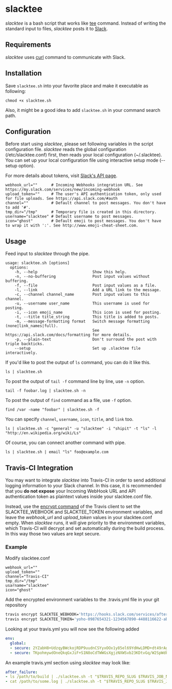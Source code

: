 # slacktee #

*slacktee* is a bash script that works like [tee](http://en.wikipedia.org/wiki/Tee_(command)) command.
Instead of writing the standard input to files, *slacktee* posts it to [Slack](https://slack.com/).

Requirements
------------

*slacktee* uses [curl](http://curl.haxx.se/) command to communicate with Slack.

Installation
------------

Save `slacktee.sh` into your favorite place and make it executable as following:
```
chmod +x slacktee.sh
```
Also, it might be a good idea to add `slacktee.sh` in your command search path. 

Configuration
------------

Before start using *slacktee*, please set following variables in the script configuration file.
*slacktee* reads the global configuration (/etc/slacktee.conf) first, then reads your local configuration (~/.slacktee).
You can set up your local configuration file using interactive setup mode (--setup option).

For more details about tokens, visit [Slack's API page](https://api.slack.com/).

```
webhook_url=""      # Incoming Webhooks integration URL. See https://my.slack.com/services/new/incoming-webhook
upload_token=""     # The user's API authentication token, only used for file uploads. See https://api.slack.com/#auth
channel=""          # Default channel to post messages. You don't have to add '#'.
tmp_dir="/tmp"      # Temporary file is created in this directory.
username="slacktee" # Default username to post messages.
icon="ghost"        # Default emoji to post messages. You don't have to wrap it with ':'. See http://www.emoji-cheat-sheet.com.
```

Usage
------------
Feed input to *slacktee* through the pipe.

```
usage: slacktee.sh [options]
  options:
    -h, --help                        Show this help.
    -n, --no-buffering                Post input values without buffering.
    -f, --file                        Post input values as a file.
    -l, --link                        Add a URL link to the message.
    -c, --channel channel_name        Post input values to this channel.
    -u, --username user_name          This username is used for posting.
    -i, --icon emoji_name             This icon is used for posting.
    -t, --title title_string          This title is added to posts.
    -m, --message-formatting format   Switch message formatting (none|link_names|full).
                                      See https://api.slack.com/docs/formatting for more details.
    -p, --plain-text                  Don't surround the post with triple backticks.
    --setup                           Set up .slacktee file interactively.
```

If you'd like to post the output of `ls` command, you can do it like this.
```
ls | slacktee.sh
```

To post the output of `tail -f` command line by line, use `-n` option.
```
tail -f foobar.log | slacktee.sh -n
```

To post the output of `find` command as a file, use `-f` option.
```
find /var -name "foobar" | slacktee.sh -f
```

You can specify `channel`, `username`, `icon`, `title`, and `link` too.
```
ls | slacktee.sh -c "general" -u "slacktee" -i "shipit" -t "ls" -l "http://en.wikipedia.org/wiki/Ls"
```

Of course, you can connect another command with pipe.
```
ls | slacktee.sh | email "ls" foo@example.com
```

Travis-CI Integration
---------------------

You may want to integrate *slacktee* into Travis-CI in order to send additional
logging information to your Slack channel. In this case, it is recommended that
you **do not expose** your Incoming WebHook URL and API authentication token as
plaintext values inside your slacktee.conf file.

Instead, use the [encrypt command](https://github.com/travis-ci/travis.rb#encrypt)
of the Travis client to set the SLACKTEE\_WEBHOOK and SLACKTEE\_TOKEN
environment variables, and leave the *webhook_url* and *upload_token* values
in your slacktee.conf empty. When *slacktee* runs, it will give priority to the
environment variables, which Travis-CI will decrypt and set automatically during
the build process. In this way those two values are kept secure.

### Example

Modify slacktee.conf
```
webhook_url=""
upload_token=""
channel="Travis-CI"
tmp_dir="/tmp"
usarname="slacktee"
icon="ghost"
```

Add the encrypted environment variables to the .travis.yml file in your git
repository
```bash
travis encrypt SLACKTEE_WEBHOOK='https://hooks.slack.com/services/afternoonTEE/BMP2vsT72/ohNoDontTellUs' --add
travis encrypt SLACKTEE_TOKEN='yoho-0987654321-1234567890-4488116622-abc123' --add
```

Looking at your travis.yml you will now see the following added
```yaml
env:
  global:
  - secure: 2YZabH8+UdzqyBWckojRDP9uudnCSYyxOOx1y85el69YdHwLDMD+dt49rAgIrmCWsWCWpUZ0ZRWV8vU2VFMffIhmikiqG7VoKHuN5PyY8qBwr9hq/ZI8gdwgjgfRIGtv/U89BTjMmc1g/6nJkSvMtiSUSK3Lopg0JCyuZsiyhzs=
  - secure: TKpohmywdOneQkqGxJiF+S1N8oCdTWWGsXgjzNXWSvb23KDtvGq/W2SpWdFdwEHC9Y8NymoAPYRSW8MUQoiJ7NaQ1eZQuyx6/orjHpIgqiAuHrOSaMagzpKVG6Gtb87qDgov65ZOasyex1OtPQdfFtZBX67B6IVXkRPV+IA/+UX=
```

An example travis.yml section using *slacktee* may look like:
```yaml
after_failure:
- ls /path/to/build | ./slacktee.sh -t "$TRAVIS_REPO_SLUG $TRAVIS_JOB_NUMBER build directory"
- cat /path/to/some.log | ./slacktee.sh -t "$TRAVIS_REPO_SLUG $TRAVIS_JOB_NUMBER some.log"
```

